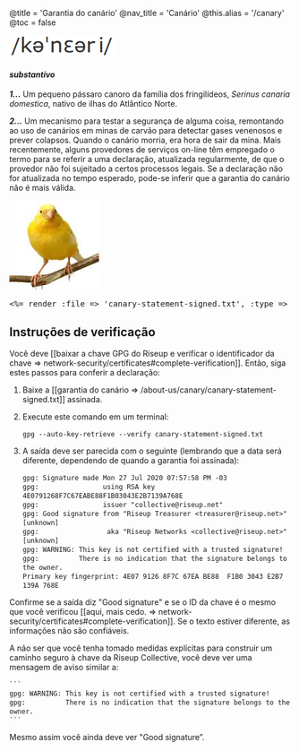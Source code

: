 @title = 'Garantia do canário'
@nav_title = 'Canário'
@this.alias = '/canary'
@toc = false

![](canarypronounce.png)

#### _*substantivo*_

***1...*** Um pequeno pássaro canoro da família dos fringilídeos, _Serinus canaria domestica_, nativo de ilhas do Atlântico Norte.

***2...*** Um mecanismo para testar a segurança de alguma coisa, remontando ao uso de canários em minas de carvão para detectar gases venenosos e prever colapsos. Quando o canário morria, era hora de sair da mina. Mais recentemente, alguns provedores de serviços on-line têm empregado o termo para se referir a uma declaração, atualizada regularmente, de que o provedor não foi sujeitado a certos processos legais. Se a declaração não for atualizada no tempo esperado, pode-se inferir que a garantia do canário não é mais válida.

![](canaryimg.jpg)

<pre>
<%= render :file => 'canary-statement-signed.txt', :type => :raw %>
</pre>

## Instruções de verificação

Você deve [[baixar a chave GPG do Riseup e verificar o identificador da chave => network-security/certificates#complete-verification]]. Então, siga estes passos para conferir a declaração:

1. Baixe a [[garantia do canário => /about-us/canary/canary-statement-signed.txt]] assinada.
1. Execute este comando em um terminal:

	```
	gpg --auto-key-retrieve --verify canary-statement-signed.txt
	```

1. A saída deve ser parecida com o seguinte (lembrando que a data será diferente, dependendo de quando a garantia foi assinada):

	```
	gpg: Signature made Mon 27 Jul 2020 07:57:58 PM -03
	gpg:                using RSA key 4E0791268F7C67EABE88F1B03043E2B7139A768E
	gpg:                issuer "collective@riseup.net"
	gpg: Good signature from "Riseup Treasurer <treasurer@riseup.net>" [unknown]
	gpg:                 aka "Riseup Networks <collective@riseup.net>" [unknown]
	gpg: WARNING: This key is not certified with a trusted signature!
	gpg:          There is no indication that the signature belongs to the owner.
	Primary key fingerprint: 4E07 9126 8F7C 67EA BE88  F1B0 3043 E2B7 139A 768E
	```

Confirme se a saída diz "Good signature" e se o ID da chave é o mesmo que você verificou [[aqui, mais cedo. => network-security/certificates#complete-verification]]. Se o texto estiver diferente, as informações não são confiáveis.

A não ser que você tenha tomado medidas explícitas para construir um caminho seguro à chave da Riseup Collective, você deve ver uma mensagem de aviso similar a:

	```
	gpg: WARNING: This key is not certified with a trusted signature!
	gpg:          There is no indication that the signature belongs to the owner.
	```

Mesmo assim você ainda deve ver "Good signature”.